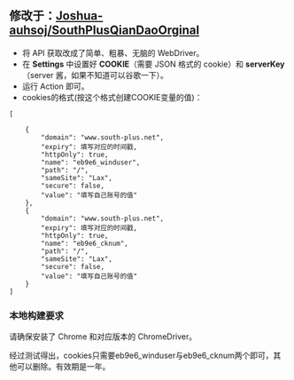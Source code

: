 ## 修改于：[Joshua-auhsoj/SouthPlusQianDaoOrginal](https://github.com/Joshua-auhsoj/SouthPlusQianDaoOrginal)

- 将 API 获取改成了简单、粗暴、无脑的 WebDriver。
- 在 **Settings** 中设置好 **COOKIE**（需要 JSON 格式的 cookie）和 **serverKey**（server 酱，如果不知道可以谷歌一下）。
- 运行 Action 即可。
- cookies的格式(按这个格式创建COOKIE变量的值)：
```
[

    {
        "domain": "www.south-plus.net",
        "expiry": 填写对应的时间戳,
        "httpOnly": true,
        "name": "eb9e6_winduser",
        "path": "/",
        "sameSite": "Lax",
        "secure": false,
        "value": "填写自己账号的值"
    },
    {
        "domain": "www.south-plus.net",
        "expiry": 填写对应的时间戳,
        "httpOnly": true,
        "name": "eb9e6_cknum",
        "path": "/",
        "sameSite": "Lax",
        "secure": false,
        "value": "填写自己账号的值"
    }
]
```
### 本地构建要求

请确保安装了 Chrome 和对应版本的 ChromeDriver。

经过测试得出，cookies只需要eb9e6_winduser与eb9e6_cknum两个即可，其他可以删除。有效期是一年。
